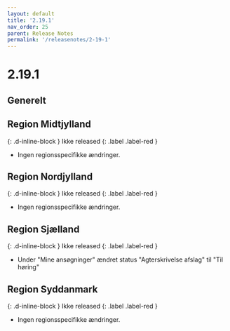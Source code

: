 ```yaml
---
layout: default
title: '2.19.1'
nav_order: 25
parent: Release Notes
permalink: '/releasenotes/2-19-1'
---
```


# 2.19.1

## Generelt

## Region Midtjylland
{: .d-inline-block }
Ikke released
{: .label .label-red }
- Ingen regionsspecifikke ændringer.
  
## Region Nordjylland
{: .d-inline-block }
Ikke released
{: .label .label-red }
- Ingen regionsspecifikke ændringer.

## Region Sjælland
{: .d-inline-block }
Ikke released
{: .label .label-red }
- Under "Mine ansøgninger" ændret status "Agterskrivelse afslag" til "Til høring" 
  
## Region Syddanmark
{: .d-inline-block }
Ikke released
{: .label .label-red }
- Ingen regionsspecifikke ændringer.
